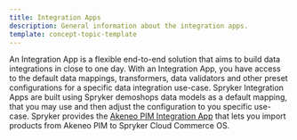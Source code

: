 ```yaml
---
title: Integration Apps
description: General information about the integration apps.
template: concept-topic-template
---
```

An Integration App is a flexible end-to-end solution that aims to build data integrations in close to one day. With an Integration App, you have access to the default data mappings, transformers, data validators and other preset configurations for a specific data integration use-case. 
Spryker Integration Apps are built using Spryker demoshops data models as a default mapping, that you may use and then adjust the configuration to you specific use-case.
Spryker provides the [Akeneo PIM Integration App](/docs/pbc/all/data-exchange/{{page.version}}/spryker-middleware-powered-by-alumio/integration-apps/akeneo-pim-integration-app/akeneo-pim-integration-app.html) that lets you import products from Akeneo PIM to Spryker Cloud Commerce OS.
 